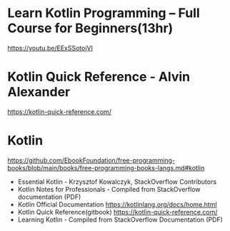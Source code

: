 # Learn Kotlin Programming – Full Course for Beginners(13hr)

https://youtu.be/EExSSotojVI


# Kotlin Quick Reference - Alvin Alexander 

https://kotlin-quick-reference.com/

# Kotlin

https://github.com/EbookFoundation/free-programming-books/blob/main/books/free-programming-books-langs.md#kotlin

- Essential Kotlin - Krzysztof Kowalczyk, StackOverflow Contributors
- Kotlin Notes for Professionals - Compiled from StackOverflow documentation (PDF)
- Kotlin Official Documentation https://kotlinlang.org/docs/home.html
- Kotlin Quick Reference(gitbook) https://kotlin-quick-reference.com/
- Learning Kotlin - Compiled from StackOverflow Documentation (PDF)
